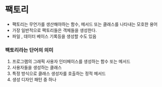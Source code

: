 # 팩토리
* 팩토리는 무언가를 생산해야하는 함수, 메서드 또는 클래스를 나타내는 모호한 용어
* 가장 일반적으로 팩토리들은 객체들을 생성한다.
* 파일 , 데이터 베이스 기록등을 생성할 수도 있음

### 팩토리라는 단어의 의미
1. 프로그램의 그래픽 사용자 인터페이스를 생성하는 함수 또는 메서드
2. 사용자들을 생성하는 클래스 
3. 특정 방식으로 클래스 생성자를 호출하는 정적 메서드
4. 생성 디자인 패턴 중 하나
